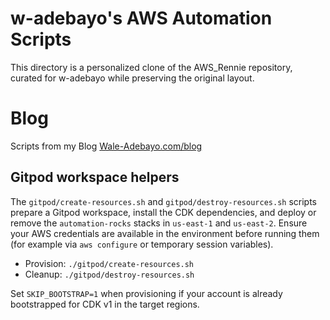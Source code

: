 # w-adebayo's AWS Automation Scripts
This directory is a personalized clone of the AWS_Rennie repository, curated for w-adebayo while preserving the original layout.

# Blog
Scripts from my Blog [Wale-Adebayo.com/blog](https://Wale-Adebayo.com/blog)

## Gitpod workspace helpers
The `gitpod/create-resources.sh` and `gitpod/destroy-resources.sh` scripts prepare a Gitpod workspace, install the CDK dependencies, and deploy or remove the `automation-rocks` stacks in `us-east-1` and `us-east-2`. Ensure your AWS credentials are available in the environment before running them (for example via `aws configure` or temporary session variables).

- Provision: `./gitpod/create-resources.sh`
- Cleanup: `./gitpod/destroy-resources.sh`

Set `SKIP_BOOTSTRAP=1` when provisioning if your account is already bootstrapped for CDK v1 in the target regions.
